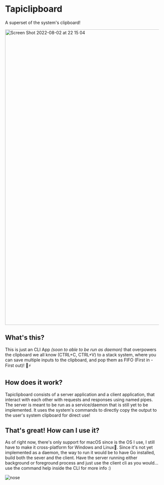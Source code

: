 # Tapiclipboard

A superset of the system's clipboard!

<img width="967" alt="Screen Shot 2022-08-02 at 22 15 04" src="https://user-images.githubusercontent.com/68461123/182529329-3bfd8233-9605-4a1e-a706-aec93d072c1e.png">

## What's this?

This is just an CLI App *(soon to able to be run as daemon)* that overpowers the clipboard we all know (CTRL+C, CTRL+V) to a stack system, where you can save multiple inputs to the clipboard, and pop them as FIFO (First in - First out)! 💯⚡️

## How does it work?

Tapiclipboard consists of a server application and a client application, that interact with each other with requests and responses using named pipes. The server is meant to be run as a service/daemon that is still yet to be implemented. It uses the system's commands to directly copy the output to the user's system clipboard for direct use!

## That's great! How can I use it?

As of right now, there's only support for macOS since is the OS I use, I still have to make it cross-platform for Windows and Linux🐧. Since it's not yet implemented as a daemon, the way to run it would be to have Go installed, build both the sever and the client. Have the server running either background or foreground process and just use the client cli as you would... use the command help inside the CLI for more info :)

![nose](https://media.giphy.com/media/pMFmBkBTsDMOY/giphy.gif)
